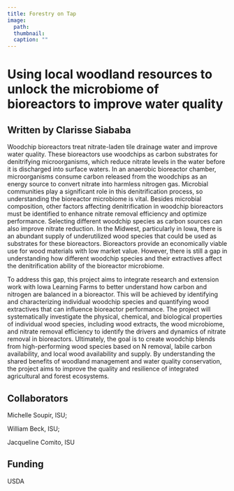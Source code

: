 ```yaml
---
title: Forestry on Tap
image: 
  path: 
  thumbnail: 
  caption: ""
---
```


# Using local woodland resources to unlock the microbiome of bioreactors to improve water quality

## Written by Clarisse Siababa 

Woodchip bioreactors treat nitrate-laden tile drainage water and improve water quality. These bioreactors use woodchips as carbon substrates for denitrifying microorganisms, which reduce nitrate levels in the water before it is discharged into surface waters. In an anaerobic bioreactor chamber, microorganisms consume carbon released from the woodchips as an energy source to convert nitrate into harmless nitrogen gas. Microbial communities play a significant role in this denitrification process, so understanding the bioreactor microbiome is vital. Besides microbial composition, other factors affecting denitrification in woodchip bioreactors must be identified to enhance nitrate removal efficiency and optimize performance. Selecting different woodchip species as carbon sources can also improve nitrate reduction. In the Midwest, particularly in Iowa, there is an abundant supply of underutilized wood species that could be used as substrates for these bioreactors.  Bioreactors provide an economically viable use for wood materials with low market value. However, there is still a gap in understanding how different woodchip species and their extractives affect the denitrification ability of the bioreactor microbiome.

To address this gap, this project aims to integrate research and extension work with Iowa Learning Farms to better understand how carbon and nitrogen are balanced in a bioreactor. This will be achieved by identifying and characterizing individual woodchip species and quantifying wood extractives that can influence bioreactor performance. The project will systematically investigate the physical, chemical, and biological properties of individual wood species, including wood extracts, the wood microbiome, and nitrate removal efficiency to identify the drivers and dynamics of nitrate removal in bioreactors. Ultimately, the goal is to create woodchip blends from high-performing wood species based on N removal, labile carbon availability, and local wood availability and supply. By understanding the shared benefits of woodland management and water quality conservation, the project aims to improve the quality and resilience of integrated agricultural and forest ecosystems.

## Collaborators 
Michelle Soupir, ISU; 

William Beck, ISU; 

Jacqueline Comito, ISU

## Funding 
USDA
